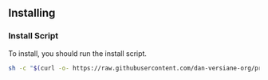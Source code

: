## Installing

### Install Script

To install, you should run the install script.

```sh
sh -c "$(curl -o- https://raw.githubusercontent.com/dan-versiane-org/projects-development-manager/v0.1.5/install.sh)"
```

